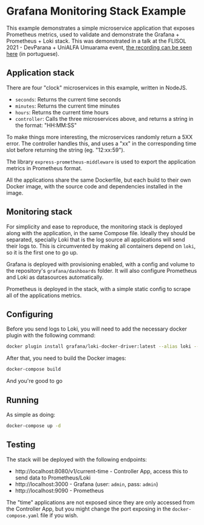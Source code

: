 # Grafana Monitoring Stack Example

This example demonstrates a simple microservice application that exposes Prometheus metrics, used to validate and demonstrate the Grafana + Prometheus + Loki stack. This was demonstrated in a talk at the FLISOL 2021 - DevParana + UniALFA Umuarama event, [the recording can be seen here](https://youtu.be/vv3LlJlR2k0?t=8893) (in portuguese).

## Application stack

There are four "clock" microservices in this example, written in NodeJS. 
- `seconds`: Returns the current time seconds
- `minutes`: Returns the current time minutes
- `hours`: Returns the current time hours
- `controller`: Calls the three microservices above, and returns a string in the format: "HH:MM:SS"

To make things more interesting, the microservices randomly return a 5XX error. The controller handles this, and uses a "xx" in the corresponding time slot before returning the string (eg. "12:xx:59").

The library `express-prometheus-middleware` is used to export the application metrics in Prometheus format. 

All the applications share the same Dockerfile, but each build to their own Docker image, with the source code and dependencies installed in the image.

## Monitoring stack

For simplicity and ease to reproduce, the monitoring stack is deployed along with the application, in the same Compose file. Ideally they should be separated, specially Loki that is the log source all applications will send their logs to. This is circumvented by making all containers depend on `loki`, so it is the first one to go up.

Grafana is deployed with provisioning enabled, with a config and volume to the repository's `grafana/dashboards` folder. It will also configure Prometheus and Loki as datasources automatically.

Prometheus is deployed in the stack, with a simple static config to scrape all of the applications metrics.

## Configuring

Before you send logs to Loki, you will need to add the necessary docker plugin with the following command:

```sh
docker plugin install grafana/loki-docker-driver:latest --alias loki --grant-all-permissions
```

After that, you need to build the Docker images:

```sh
docker-compose build
```

And you're good to go

## Running

As simple as doing:
```sh
docker-compose up -d
```

## Testing

The stack will be deployed with the following endpoints:
- http://localhost:8080/v1/current-time - Controller App, access this to send data to Prometheus/Loki
- http://localhost:3000 - Grafana (user: `admin`, pass: `admin`)
- http://localhost:9090 - Prometheus

The "time" applications are not exposed since they are only accessed from the Controller App, but you might change the port exposing in the `docker-compose.yaml` file if you wish.